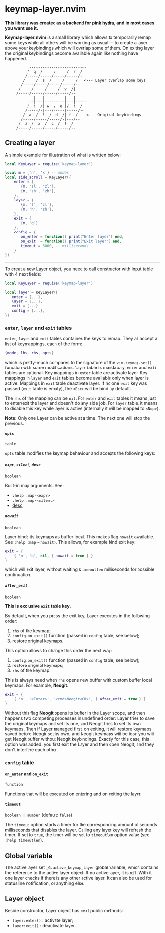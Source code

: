 # keymap-layer.nvim

**This library was created as a backend for [pink hydra](https://github.com/anuvyklack/hydra.nvim),
and in most cases you want use it.**

**Keymap-layer.nvim** is a small library which allows to temporarily remap some keys while
all others will be working as usual — to create a layer above your keybindings which will
overlap some of them.
On exiting layer the original keybindings become available again like nothing have happened.

```
           --------------------------
          /  q  /     /     /  r  /
         /-----/-----/-----/-----/-
        /     /  s  /     /     /   <--- Layer overlap some keys
       /-----/-----/-----/-----/--
      /     /     /     /  v  /|
     /-----/-----/-----/-----/--
             |   |         |   |
           --|---|---------|---|-----
          /  !  /| w  /  e |/  !  /
         /-----/-|---/-----|-----/--
        /  a  /  !  /  d  /| f  /    <--- Original keybindings
       /-----/-----/-----/-|---/--
      /  z  /  x  /  c  /  !  /
     /-----/-----/-----/-----/--
```

## Creating a layer

A simple example for illustration of what is written below:

```lua
local KeyLayer = require('keymap-layer')

local m = {'n', 'x'} -- modes
local side_scroll = KeyLayer({
    enter = {
       {m, 'zl', 'zl'},
       {m, 'zh', 'zh'},
    },
    layer = {
       {m, 'l', 'zl'},
       {m, 'h', 'zh'},
    },
    exit = {
       {m, 'q'}
    },
    config = {
       on_enter = function() print("Enter layer") end,
       on_exit  = function() print("Exit layer") end,
       timeout = 3000, -- milliseconds
    }
})
```

---

To creat a new Layer object, you need to call constructor with input table with 4 next
fields:

```lua
local KeyLayer = require('keymap-layer')

local layer = KeyLayer({
   enter = {...},
   layer = {...},
   exit = {...}
   config = {...},
})
```

### `enter`, `layer` and `exit` tables

`enter`, `layer` and `exit` tables containes the keys to remap.
They all accept a list of keymappings, each of the form:
```lua
{mode, lhs, rhs, opts}
```
which is pretty-much compares to the signature of the `vim.keymap.set()` function with
some modifications.  `layer` table is mandatory, `enter` and `exit` tables are optional.
Key mappings in `enter` table are activate layer. Key mappings in `layer` and `exit`
tables become available only when layer is active. Mappings in `exit` table deactivate
layer.  If no one `exit` key was passed (`exit` table is empty), the `<Esc>` will be bind
by default.

The `rhs` of the mapping can be `nil`.
For `enter` and `exit` tables it means just to enter/exit the layer and doesn't do any
side job.  For `layer` table, it means to disable this key while layer is active
(internally it will be mapped to `<Nop>`).

**Note:** Only one Layer can be active at a time. The next one will stop the previous.

#### `opts`
`table`

`opts` table modifies the keymap behaviour and accepts the following keys:

##### `expr`, `silent`, `desc`
`boolean`

Built-in map arguments. See:

- `:help :map-<expr>`
- `:help :map-<silent>`
- [desc](https://www.reddit.com/r/neovim/comments/rt0zzh/comment/hqpxolg/?utm_source=share&utm_medium=web2x&context=3)

##### `nowait`
`boolean`

Layer binds its keymaps as buffer local.  This makes flag `nowait` awailable.
See `:help :map-<nowait>`.
This allows, for example bind exit key:

```lua
exit = {
    { 'n', 'q', nil, { nowait = true } }
}
```

which will exit layer, without waiting `&timeoutlen` milliseconds for possible continuation.


##### `after_exit`
`boolean`

**This is exclusive `exit` table key.**

By default, when you press the exit key, Layer executes in the following order:

1. `rhs` of the keymap;
2. `config.on_exit()` function (passed in `config` table, see below);
3. restore original keymaps.

This option allows to change this order the next way:

1. `config.on_exit()` function (passed in `config` table, see below);
2. restore original keymaps;
3. `rhs` of the keymap.

This is always need when `rhs` opens new buffer with custom buffer local keymaps.  For
example, **Neogit**.
```lua
exit = {
    { 'n', '<Enter>', '<cmd>Neogit<CR>', { after_exit = true } }
}
```
Without this flag **Neogit** opens its buffer in the Layer scope,
and then happens two competing processes in undefined order: Layer tries to save the
original keymaps and set its one, and Neogit tries to set its own keymaps.
Then if Layer managed first, on exiting, it will restore keymaps saved before Neogit
set its own, and Neogit keymaps will be lost: you will get Neogit buffer without Neogit
keybindings.
Exactly for this case, this option was added: you first exit the Layer and then open
Neogit, and they don't interfere each other.

### `config` table

#### `on_enter` and `on_exit`
`function`

Functions that will be executed on entering and on exiting the layer.

#### `timeout`
`boolean | number` (default: `false`)

The `timeout` option starts a timer for the corresponding amount of seconds milliseconds
that disables the layer.  Calling any layer key will refresh the timer.
If set to `true`, the timer will be set to `timeoutlen` option value (see `:help timeoutlen`).

## Global variable

The active layer set `_G.active_keymap_layer` global variable, which contains the
reference to the active layer object. If no active layer, it is `nil`.
With it one layer checks if there is any other
active layer.  It can also be used for statusline notification, or anything else.

## Layer object

Beside constructor, Layer object has next public methods:

- `layer:enter()` : activate layer;
- `layer:exit()` : deactivate layer.


<!-- vim: set tw=90: -->
